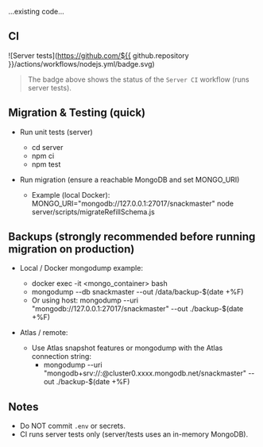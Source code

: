 ...existing code...

## CI

![Server tests](https://github.com/${{ github.repository }}/actions/workflows/nodejs.yml/badge.svg)

> The badge above shows the status of the `Server CI` workflow (runs server tests).

## Migration & Testing (quick)

- Run unit tests (server)
  - cd server
  - npm ci
  - npm test

- Run migration (ensure a reachable MongoDB and set MONGO_URI)
  - Example (local Docker): MONGO_URI="mongodb://127.0.0.1:27017/snackmaster" node server/scripts/migrateRefillSchema.js

## Backups (strongly recommended before running migration on production)

- Local / Docker mongodump example:
  - docker exec -it <mongo_container> bash
  - mongodump --db snackmaster --out /data/backup-$(date +%F)
  - Or using host: mongodump --uri "mongodb://127.0.0.1:27017/snackmaster" --out ./backup-$(date +%F)

- Atlas / remote:
  - Use Atlas snapshot features or mongodump with the Atlas connection string:
    - mongodump --uri "mongodb+srv://<user>:<pass>@cluster0.xxxx.mongodb.net/snackmaster" --out ./backup-$(date +%F)

## Notes

- Do NOT commit `.env` or secrets.
- CI runs server tests only (server/tests uses an in-memory MongoDB).